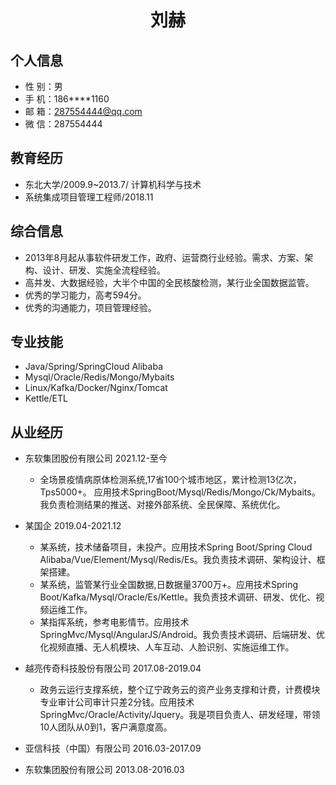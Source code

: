  <center>
     <h1>刘赫</h1>
 </center>

## 个人信息 

* 性 别：男
* 手 机：186****1160
* 邮 箱：287554444@qq.com 
* 微 信：287554444

## 教育经历
      
* 东北大学/2009.9~2013.7/ 计算机科学与技术
* 系统集成项目管理工程师/2018.11

## 综合信息
* 2013年8月起从事软件研发工作，政府、运营商行业经验。需求、方案、架构、设计、研发、实施全流程经验。
* 高并发、大数据经验，大半个中国的全民核酸检测，某行业全国数据监管。
* 优秀的学习能力，高考594分。
* 优秀的沟通能力，项目管理经验。

## 专业技能

* Java/Spring/SpringCloud Alibaba
* Mysql/Oracle/Redis/Mongo/Mybaits
* Linux/Kafka/Docker/Nginx/Tomcat
* Kettle/ETL

## 从业经历

* 东软集团股份有限公司 2021.12-至今
   *  全场景疫情病原体检测系统,17省100个城市地区，累计检测13亿次，Tps5000+。
   应用技术SpringBoot/Mysql/Redis/Mongo/Ck/Mybaits。我负责检测结果的推送、对接外部系统、全民保障、系统优化。
  
* 某国企 2019.04-2021.12
   *  某系统，技术储备项目，未投产。应用技术Spring Boot/Spring Cloud Alibaba/Vue/Element/Mysql/Redis/Es。我负责技术调研、架构设计、框架搭建。
   *  某系统，监管某行业全国数据,日数据量3700万+。应用技术Spring Boot/Kafka/Mysql/Oracle/Es/Kettle。我负责技术调研、研发、优化、视频运维工作。
   *  某指挥系统，参考电影情节。应用技术SpringMvc/Mysql/AngularJS/Android。我负责技术调研、后端研发、优化视频直播、无人机模块、人车互动、人脸识别、实施运维工作。 
* 越亮传奇科技股份有限公司 2017.08-2019.04
   * 政务云运行支撑系统，整个辽宁政务云的资产业务支撑和计费，计费模块专业审计公司审计只差2分钱。应用技术SpringMvc/Oracle/Activity/Jquery。我是项目负责人、研发经理，带领10人团队从0到1，客户满意度高。
* 亚信科技（中国）有限公司 2016.03-2017.09
* 东软集团股份有限公司 2013.08-2016.03
